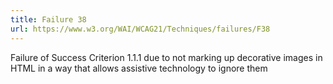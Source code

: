 ```yaml
---
title: Failure 38
url: https://www.w3.org/WAI/WCAG21/Techniques/failures/F38
---
```

Failure of Success Criterion 1.1.1 due to not marking up decorative images in HTML in a way that allows assistive technology to ignore them

